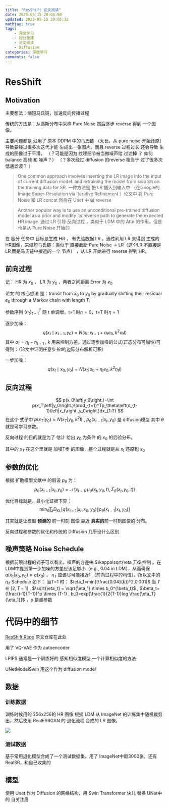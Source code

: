 ```yaml
---
title: "ResShift 论文阅读"
date: 2025-05-15 20:04:50
updated: 2025-05-15 20:05:12
mathjax: true
tags: 
    - 深度学习
    - 超分重建
    - 论文阅读
    - Diffusion
categories: 深度学习
comments: false
---
```

# ResShift

## Motivation

主要想法：缩短马氏链，加速反向传播过程

传统的方法是：从高斯分布中采样 Pure Noise 然后逐步 reverse 得到 一个图像。

主要问题都是 沿用了 原本 DDPM 中的马氏链 （太长，从 pure noise 开始还原）导致要经过很多次迭代才能 生成出一张图片。而且 reverse 过程过长 还会导致 生成的图像过于平滑。
（？可能是因为 纹理细节被当做噪声给 过滤掉 ？ 如何 balance 高频 和 噪声？）
（？多次经过 diffusion 的reverse 相当于 过了很多次低通滤波？ ）

> One common approach involves inserting the LR image into the input of current diffusion model. and retraining the model from scratch on the training data for SR. 一种方法是 把 LR 插入到输入中 （在Google的Image Super-Resolution via Iterative Refinement ）论文中 将 Pure Noise 和 LR concat 然后在 Unet 中 做 reverse

> Another popular way is to use an unconditional pre-trained diffusion model as a prior and modify its reverse path to generate the expected HR image. 通过 LR 引导 反向过程 ，类似于 LDM 中的 Attn 的作用，但是也是从 Pure Noise 开始的

在 超分 任务中 目标是生成 HR ， 有先验数据 LR 。通过利用 LR 来得到 生成的HR图像，来缩短马氏链：类似于 直接截断  Pure Noise -> LR（这个LR 不直接是 LR 而是马氏链中接近的一个 节点） ，从 LR 开始进行 reverse 得到 HR。

## 前向过程

记：
	HR 为 $x_0$  ， LR 为 $y_0$ ，两者之间距离 Error 为 $e_0$ 

论文 的 核心想法 是：transit from $x_0$ to $y_0$ by gradually shifting their residual $e_0$ through a Markov chain with length T. 

参数序列 $\{\eta_t\}^T_{t-1}$ 随 t 单调增，t=1 时$\eta=0$，t=T 时$\eta=1$

逐步加噪：
$$
q(x_t\mid x_{t-1},y_0)=N(x_t;x_{t-1}+\alpha_te_0,k^2\alpha_tI)
$$
其中 $\alpha_t=\eta_t-\eta_{t-1}$ , $k$ 用来控制方差。通过逐步加噪的公式(正态分布可加性)可得到：（论文中证明任意步长t的边际分布解析可积）

一步加噪：
$$
q(x_t\mid x_0,y_0) = N(x_t;x_0+\eta_t e_0,k^2\eta_t I)
$$
## 反向过程

$$
p(x_0\left|y_0\right.)=\int p(x_T\left|y_0\right.)\prod_{t=1}^Tp_\theta\left(x_{t-1}\left|x_t\right.,y_0\right.)dx_{1:T}
$$
在这个 式子中 $p(x_T\left|y_0\right.)\approx N(x_T\left|y_0\right.,k^2I)$ , $p_\theta\left(x_{t-1}\left|x_t\right.,y_0\right.)$ 是 diffusion模型 其中 $\theta$ 就是可学习参数。

反向过程 的目的就是为了 估计 给出 $y_0$ 为条件 的 $x_0$ 的后验分布。

其中的 $x_T$ 在这个里就是 加噪T步 的图像，整个过程就是从 $x_t$ 还原到 $x_0$ 

## 参数的优化

根据 扩散模型文献中 的假设 $p_\theta$ 为：
$$
p_{{\theta}}({x}_{t-1}|{x}_t,{y}_0)=\mathcal{N}({x}_{t-1};{\mu}_{{\theta}}({x}_t,{y}_0,t),{\Sigma}_{{\theta}}({x}_t,{y}_0,t))
$$

优化目标就是，最小化证据下界：
$$
\min_{{\theta}}\sum_tD_{\mathrm{KL}}\left[q({x}_{t-1}|{x}_t,{x}_0,{y}_0)\|p_{{\theta}}({x}_{t-1}|{x}_t,{y}_0)\right]
$$

其实就是让模型 **预测的** 前一时刻 图像 靠近 **真实的**前一时刻图像的 分布。

反向过程和参数的优化和传统的 Diffusion 几乎没什么区别

##  噪声策略 Noise Schedule

根据前项过程的式子可以看出，噪声的方差由 $\kappa\sqrt{\eta_T}$ 控制 。在LDM中提到第一步加噪的方差应该足够小（e.g., 0.04 in LDM），从而确保 $q(x_1|x_0,y_0)\approx q(x_0)$ ， $\eta_T$ 应该尽可能接近1 （前向过程中的均值）。所以文中的 $\eta_T$ Schedule 如下：
	当T=1 时： $\eta_1=min((\frac{0.04}{k})^2,0.001)$
	当 $T\in[2,T-1]$ , $\sqrt{\eta_t} = \sqrt{\eta_1} \times b_0^{\beta_t}$ , $\beta_t= (\frac{t-1}{T-1})^p \times (T-1) , b_0=exp[\frac{1}{2(T-1)}log \frac{\eta_T}{\eta_1}]$   ，p 是超参数

 

# 代码中的细节

[ResShift Repo](https://github.com/zsyOAOA/ResShift) 原文仓库在此处

用了 VQ-VAE 作为 autoencoder

LPIPS 通常是一个训练好的 感知相似度模型 一个计算相似度的方法

UNetModelSwin 用这个作为 diffusion model 

## 数据

### 训练数据

训练时候用的 256x256的 HR 图像 根据 LDM 从 ImageNet 的训练集中随机裁剪出，然后使用 RealESRGAN 的 退化流程 合成的 LR 图像。

![](https://cdn.jsdelivr.net/gh/zip95297/zip95297.github.io@main/source/images/ResShift/Pasted%20image%2020250515211826.webp?raw=true)

### 测试数据

基于常用退化模型合成了一个测试数据集，用了 ImageNet中取3000张，还有RealSR，和自己收集的

## 模型

使用 Unet 作为 Diffusion 的网络结构，用 Swin Transformer 块儿  替换 UNet中的 自关注层
